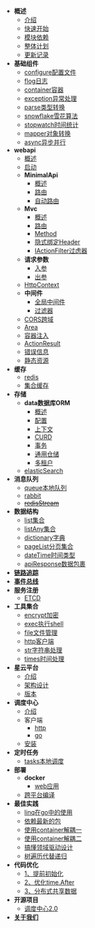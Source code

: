 * **概述**
    * [介绍](README.md "介绍")
    * [快速开始](overview/quickStart.md "快速开始")
    * [模块依赖](overview/module.md "模块依赖")
    * [整体计划](overview/plan.md "整体计划")
    * [更新记录](overview/version.md "更新记录")
* **基础组件**
  * [configure配置文件](basic/configure.md "配置文件")
  * [flog日志](basic/flog.md "日志")
  * [container容器](basic/container.md "IOC容器")
  * [exception异常处理](basic/exception.md "异常处理")
  * [parse类型转换](basic/parse.md "类型转换")
  * [snowflake雪花算法](basic/snowflake.md "雪花算法")
  * [stopwatch时间统计](basic/stopwatch.md "时间统计")
  * [mapper对象转换](basic/mapper.md "对象转换")
  * [async异步并行](basic/async.md "异步并行")
* **webapi**
  * [概述](web/webapi/overview.md "概述")
  * [启动](web/webapi/statup.md "启动")
  * **MinimalApi**
    * [概述](web/webapi/minimalApi/overview.md "概述")
    * [路由](web/webapi/minimalApi/route.md "路由")
    * [自动路由](web/webapi/minimalApi/autoRoute.md "自动路由")
  * **Mvc**
    * [概述](web/webapi/mvc/overview.md "概述")
    * [路由](web/webapi/mvc/route.md "路由")
    * [Method](web/webapi/mvc/method.md "Method")
    * [隐式绑定Header](web/webapi/mvc/bindHeader.md "隐式绑定Header")
    * [IActionFilter过虑器](web/webapi/mvc/actionFilter.md "IActionFilter过虑器")
  * **请求参数**
    * [入参](web/webapi/requestParams.md "入参")
    * [出参](web/webapi/responseParams.md "出参")
  * [HttpContext](web/webapi/httpContext.md "HttpContext上下文")
  * **中间件**
    * [全局中间件](web/webapi/middleware.md "全局中间件")
    * [过滤器](web/webapi/filter.md "全局中间件")
  * [CORS跨域](web/webapi/cors.md "CORS跨域")
  * [Area](web/webapi/area.md "Area")
  * [容器注入](web/webapi/container.md "容器注入")
  * [ActionResult](web/webapi/actionResult.md "ActionResult")
  * [错误信息](web/webapi/error.md "错误信息")
  * [静态资源](web/webapi/staticFile.md "静态资源")
* **缓存**
  * [redis](cache/redis.md "redis")
  * [集合缓存](cache/cache.md "集合缓存")
* **存储**
  * **data数据库ORM**
    * [概述](store/data/overview.md "概述")
    * [配置](store/data/config.md "配置")
    * [上下文](store/data/context.md "上下文")
    * [CURD](store/data/curd.md "插入记录")
    * [事务](store/data/transaction.md "事务")
    * [通用仓储](store/data/repository.md "通用仓储")
    * [多租户](store/data/multi-tenant.md "多租户")
  * [elasticSearch](store/elasticSearch.md "elasticSearch")
* **消息队列**
  * [queue本地队列](mq/queue.md "本地队列")
  * [rabbit](mq/rabbit.md "rabbit")
  * ~~[redisStream](mq/redisStream.md "redisStream")~~
* **数据结构**
  * [list集合](dataStructure/list.md "list集合")
  * [listAny集合](dataStructure/listAny.md "listAny集合")
  * [dictionary字典](dataStructure/dictionary.md "字典")
  * [pageList分页集合](dataStructure/pageList.md "pageList分页集合")
  * [dateTime时间类型](dataStructure/dateTime.md "时间类型")
  * [apiResponse数据包裹](dataStructure/apiResponse.md "Api类型")
* [**链路追踪**](other/linkTrace.md "链路追踪")
* [**事件总线**](other/eventBus.md "事件总线")
* **服务注册**
  * [ETCD](distributed/etcd.md "encrypt加密")
* **工具集合**
  * [encrypt加密](other/utils/encrypt.md "encrypt加密")
  * [exec执行shell](other/utils/exec.md "exec执行shell")
  * [file文件管理](other/utils/file.md "file文件管理")
  * [http客户端](other/utils/http.md "http客户端")
  * [str字符串处理](other/utils/str.md "str字符串处理")
  * [times时间处理](other/utils/times.md "times时间处理")
* **星云平台**
  * [介绍](devops/overview.md "介绍")
  * [架构设计](devops/architecture.md "架构设计")
  * [版本](devops/version.md "版本")
* **调度中心**
  * [介绍](fSchedule/overview.md "介绍")
  * 客户端
    * [http](fSchedule/client/http.md "http协议")
    * [go](fSchedule/client/go.md "go客户端")
  * [安装](fSchedule/setup.md "安装")
* **定时任务**
  * [tasks本地调度](task/tasks.md "tasks本地调度")
* **部署**
  * **docker**
    * [web应用](deploy/docker.web.md "web应用")
  * [跨平台编译](deploy/crossPlatformBuild.md "跨平台编译")
* **最佳实践**
  * [linq在go中的使用](practices/1.md "linq在go中的使用")
  * [依赖最新的包](practices/2.md "依赖最新的包")
  * [使用container解耦一](practices/3.md "使用container解耦一")
  * [使用container解耦二](practices/4.md "使用container解耦二")
  * [搞懂领域驱动设计](practices/5.md "搞懂领域驱动设计")
  * [树遍历代替递归](practices/6.md "树遍历代替递归")
* **代码优化**
  * [1、提前初始化](optimization/1.md "1、提前初始化")
  * [2、优化time.After](optimization/2.md "2、优化time.After")
  * [3、分布式共享数据](optimization/3.md "3、分布式共享数据")
* **开源项目**
  * [调度中心2.0](https://github.com/FSchedule/FSchedule)
* [**关于我们**](aboutus.md "关于我们")